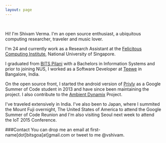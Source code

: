 ```yaml
---
layout: page
---
```


<p >
<div class="message" align="center">
	<a href="https://github.com/vshivam"> <i class="fa fa-github-alt fa-3x"></i></a> &nbsp; 
	<a href="http://stackoverflow.com/users/1239966/shivam-verma"> <i class="fa fa-stack-overflow fa-3x"></i> </a> &nbsp; 
	<a href="https://www.facebook.com/shivam.verma.2707"> <i class="fa fa-facebook fa-3x"></i></a> &nbsp;
	<a href="https://sg.linkedin.com/in/shivamverma"> <i class="fa fa-linkedin fa-3x"></i></a>&nbsp; 
	<a href="https://twitter.com/vshivam"> <i class="fa fa-twitter fa-3x"></i></a> 
</div>
</p>

Hi! I'm Shivam Verma. I'm an open source enthusiast, a ubiquitous computing researcher, traveler and music lover. 

I'm 24 and currently work as a Research Assistant at the [Felicitous Computing Institute](http://fci.comp.nus.edu.sg/), National University of Singapore.

I graduated from [BITS Pilani](https://en.wikipedia.org/wiki/Birla_Institute_of_Technology_and_Science,_Pilani_%E2%80%93_Goa_Campus) with a Bachelors in Information Systems and prior to joining NUS, I worked as a Software Developer at [Teewe](http://teewe.in/) in Bangalore, India. 

On the open source front, I started the android version of [Privly](https://github.com/privly/privly-android) as a Google Summer of Code student in 2013 and have since been maintaining the project. I also contribute to the [Ambient Dynamix](http://ambientdynamix.org/) Project. 

I've traveled extensively in India. I've also been to Japan, where I summited the Mount Fuji overnight, The United States of America to attend the Google Summer of Code Reunion and I'm also visiting Seoul next week to attend the IoT 2015 Conference.  

###Contact
You can drop me an email at first-name[dot]bitsgoa[at]gmail.com or tweet to me @vshivam. 